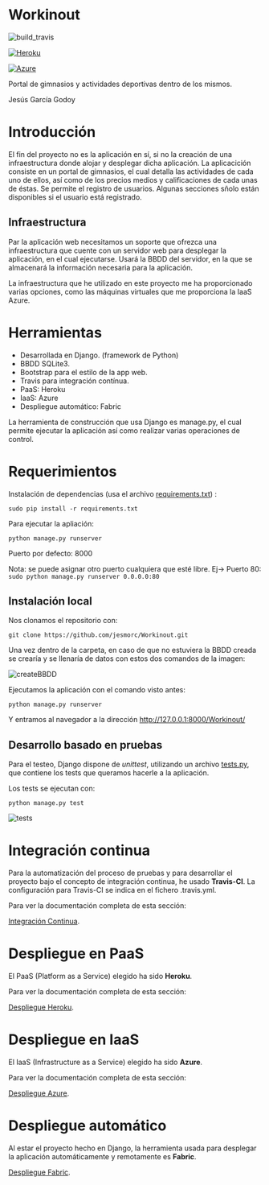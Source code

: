# Workinout

![build_travis](https://api.travis-ci.org/jesmorc/Workinout.svg)

[![Heroku](https://www.herokucdn.com/deploy/button.png)](https://workinout.herokuapp.com/Workinout/)

[![Azure](http://azuredeploy.net/deploybutton.png)](http://iv-jesmorc-ubuntuserver-service-euemq.cloudapp.net/Workinout/)

Portal de gimnasios y actividades deportivas dentro de los mismos.

Jesús García Godoy

# Introducción

El fin del proyecto no es la aplicación en sí, si no la creación de una infraestructura donde alojar y desplegar dicha aplicación. La aplicacición consiste en un portal de gimnasios, el cual detalla las actividades de cada uno de ellos, así como de los precios medios y calificaciones de cada unas de éstas.
Se permite el registro de usuarios. Algunas secciones sñolo están disponibles si el usuario está registrado.


## Infraestructura

Par la aplicación web necesitamos un soporte que ofrezca una infraestructura que cuente con un servidor web para desplegar la aplicación, en el cual ejecutarse. Usará la BBDD del servidor, en la que se almacenará la información necesaria para la aplicación.

La infraestructura que he utilizado en este proyecto me ha proporcionado varias opciones, como las máquinas virtuales que me proporciona la IaaS Azure.


# Herramientas

- Desarrollada en Django. (framework de Python)
- BBDD SQLite3.
- Bootstrap para el estilo de la app web.
- Travis para integración contínua.
- PaaS: Heroku
- IaaS: Azure
- Despliegue automático: Fabric

La herramienta de construcción que usa Django es manage.py, el cual permite ejecutar la aplicación así como realizar varias operaciones de control.


# Requerimientos

Instalación de dependencias (usa el archivo [requirements.txt](https://github.com/jesmorc/Workinout/blob/master/requirements.txt)) : 
```
sudo pip install -r requirements.txt
```

Para ejecutar la apliación:
```
python manage.py runserver
```

Puerto por defecto: 8000

Nota: se puede asignar otro puerto cualquiera que esté libre.
Ej-> Puerto 80: ``` sudo python manage.py runserver 0.0.0.0:80```

## Instalación local

Nos clonamos el repositorio con:
```
git clone https://github.com/jesmorc/Workinout.git
```

Una vez dentro de la carpeta, en caso de que no estuviera la BBDD creada se crearía y se llenaría de datos con estos dos comandos de la imagen:

![createBBDD](http://i.imgur.com/dyaSP72.png)

Ejecutamos la aplicación con el comando visto antes:
```
python manage.py runserver
```

Y entramos al navegador a la dirección http://127.0.0.1:8000/Workinout/


## Desarrollo basado en pruebas

Para el testeo,  Django dispone de *unittest*, utilizando un archivo [tests.py](https://github.com/jesmorc/Workinout/blob/master/Workinout/tests.py), que contiene los tests que queramos hacerle a la aplicación.

Los tests se ejecutan con: 
```
python manage.py test
```

![tests](http://i.imgur.com/bmclf7V.png)


# Integración continua

Para la automatización del proceso de pruebas y para desarrollar el proyecto bajo el concepto de integración continua, he usado **Travis-CI**. 
La configuración para Travis-CI se indica en el fichero .travis.yml.

Para ver la documentación completa de esta sección:

[Integración Continua](https://github.com/jesmorc/Workinout/blob/master/documentacion/Integracion_continua.md).


# Despliegue en PaaS

El PaaS (Platform as a Service) elegido ha sido **Heroku**.

Para ver la documentación completa de esta sección:

[Despliegue Heroku](https://github.com/jesmorc/Workinout/blob/master/documentacion/Despliegue_Heroku.md).


# Despliegue en IaaS

El IaaS (Infrastructure as a Service) elegido ha sido **Azure**.

Para ver la documentación completa de esta sección:

[Despliegue Azure](https://github.com/jesmorc/Workinout/blob/master/documentacion/Despliegue_Azure.md).


# Despliegue automático

Al estar el proyecto hecho en Django, la herramienta usada para desplegar la aplicación automáticamente y remotamente es **Fabric**.

[Despliegue Fabric](https://github.com/jesmorc/Workinout/blob/master/documentacion/Despliegue_Fabric.md).
